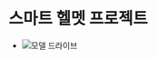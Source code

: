 # 스마트 헬멧 프로젝트

- ![모델 드라이브](https://drive.google.com/drive/folders/1Pb3TKD1O91hMK6iFcqyvg7SSNU9Xag2y)
